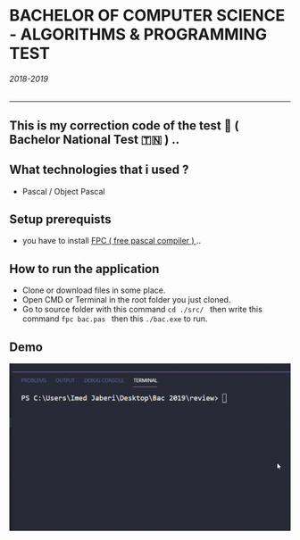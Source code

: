 # BACHELOR OF COMPUTER SCIENCE - ALGORITHMS & PROGRAMMING TEST
###### 2018-2019
---
## This is my correction code of the test 💯 ( Bachelor National Test 🇹🇳 )  ..

## What technologies that i used ?
 - Pascal / Object Pascal 

## Setup prerequists
  - you have to install [ FPC ( free pascal compiler ) ](https://www.freepascal.org/download.var) ..

## How to run the application
 - Clone or download files in some place.
 - Open CMD or Terminal in the root folder you just cloned.
 - Go to source folder with this command `cd ./src/ ` then write this command `fpc bac.pas ` then this `./bac.exe` to run.

## Demo
![quick-demo](demo/demo.gif)


